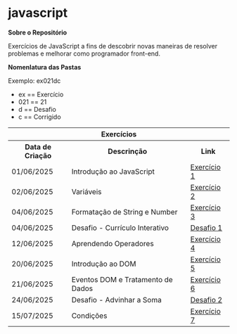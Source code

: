 # javascript
<strong>Sobre o Repositório</strong>

Exercícios de JavaScript a fins de descobrir novas maneiras de resolver problemas e melhorar como programador front-end.

<strong>Nomenlatura das Pastas</strong>

Exemplo: ex021dc

<ul>
    <li>ex == Exercício</li>
    <li>021 == 21</li>
    <li>d == Desafio</li>
    <li>c == Corrigido</li>
</ul>

<table>
            <tr>
                <th colspan="3">Exercícios</th>
            </tr>
            <tr>
                <th>Data de Criação</th>
                <th>Descrinção</th>
                <th>Link</th>
            </tr>
            <tr>
                <td>01/06/2025</td>
                <td>Introdução ao JavaScript</td>
                <td> <a href="ex\ex001\index.html" target="_blank">Exercício 1</a> </td>
            </tr>
            <tr>
                <td>02/06/2025</td>
                <td>Variáveis</td>
                <td> <a href="ex\ex002\index.html" target="_blank">Exercício 2</a> </td>
            </tr>
            <tr>
                <td>04/06/2025</td>
                <td>Formatação de String e Number</td>
                <td> <a href="ex\ex003\index.html" target="_blank">Exercício 3</a> </td>
            </tr>
            <tr>
                <td>04/06/2025</td>
                <td>Desafio - Currículo Interativo</td>
                <td> <a href="ex\ex003d\index.html" target="_blank">Desafio 1</a> </td>
            </tr>
            <tr>
                <td>12/06/2025</td>
                <td>Aprendendo Operadores</td>
                <td> <a href="ex\ex004\index.html" target="_blank">Exercício 4</a> </td>
            </tr>
            <tr>
                <td>20/06/2025</td>
                <td>Introdução ao DOM</td>
                <td> <a href="ex\ex005\index.html" target="_blank">Exercício 5</a> </td>
            </tr>
            <tr>
                <td>21/06/2025</td>
                <td>Eventos DOM e Tratamento de Dados</td>
                <td> <a href="ex\ex006\index.html" target="_blank">Exercício 6</a> </td>
            </tr>
            <tr>
                <td>24/06/2025</td>
                <td>Desafio - Advinhar a Soma</td>
                <td> <a href="ex\ex006d\index.html" target="_blank">Desafio 2</a> </td>
            </tr>
            <tr>
                <td>15/07/2025</td>
                <td>Condições</td>
                <td> <a href="ex\ex007\page\index.html" target="_blank">Exercício 7</a> </td>
            </tr>
        </table>